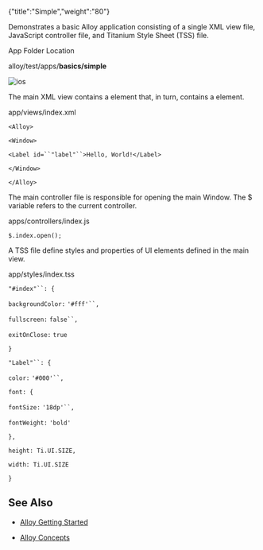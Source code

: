 {"title":"Simple","weight":"80"} 

Demonstrates a basic Alloy application consisting of a single XML view file, JavaScript controller file, and Titanium Style Sheet (TSS) file.

App Folder Location

alloy/test/apps/**basics/simple**

![ios](/Images/appc/download/attachments/41845694/ios.png)

The main XML view contains a <Window/> element that, in turn, contains a <Label/> element.

app/views/index.xml

`<Alloy>`

`<Window>`

`<Label id=``"label"``>Hello, World!</Label>`

`</Window>`

`</Alloy>`

The main controller file is responsible for opening the main Window. The $ variable refers to the current controller.

apps/controllers/index.js

`$.index.open();`

A TSS file define styles and properties of UI elements defined in the main view.

app/styles/index.tss

`"#index"``: {`

`backgroundColor:` `'#fff'``,`

`fullscreen:` `false``,`

`exitOnClose:` `true`

`}`

`"Label"``: {`

`color:` `'#000'``,`

`font: {`

`fontSize:` `'18dp'``,`

`fontWeight:` `'bold'`

`},`

`height: Ti.UI.SIZE,`

`width: Ti.UI.SIZE`

`}`

## See Also

*   [Alloy Getting Started](/docs/appc/Alloy_Framework/Alloy_Getting_Started/)
    
*   [Alloy Concepts](/docs/appc/Alloy_Framework/Alloy_Guide/Alloy_Concepts/)